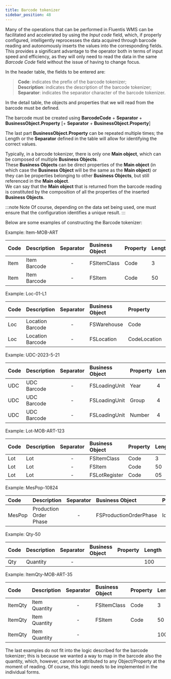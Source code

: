 ```yaml
---
title: Barcode tokenizer
sidebar_position: 48
---
```


Many of the operations that can be performed in Fluentis WMS can be facilitated and accelerated by using the *Input code* field, which, if properly configured, intelligently reprocesses the data acquired through barcode reading and autonomously inserts the values into the corresponding fields. This provides a significant advantage to the operator both in terms of input speed and efficiency, as they will only need to read the data in the same *Barcode Code* field without the issue of having to change focus.

In the header table, the fields to be entered are: 

> **Code**: indicates the prefix of the barcode tokenizer;        
> **Description**: indicates the description of the barcode tokenizer;        
> **Separator**: indicates the separator character of the barcode tokenizer.

In the detail table, the objects and properties that we will read from the barcode must be defined.

The barcode must be created using **BarcodeCode** + **Separator** + **BusinessObject.Property** [+ **Separator** + **BusinessObject.Property**]  

The last part **BusinessObject.Property** can be repeated multiple times; the Length or the **Separator** defined in the table will allow for identifying the correct values.       

Typically, in a barcode tokenizer, there is only one **Main object**, which can be composed of multiple **Business Objects**.      
These **Business Objects** can be direct properties of the **Main object** (in which case the **Business Object** will be the same as the **Main object**) or they can be properties belonging to other **Business Objects**, but still referenced in the **Main object**.          
We can say that the **Main object** that is returned from the barcode reading is constituted by the composition of all the properties of the inserted **Business Objects**.     

:::note Note
Of course, depending on the data set being used, one must ensure that the configuration identifies a unique result.
:::

Below are some examples of constructing the Barcode tokenizer:

Example: Item-MOB-ART

| Code  | Description  | Separator  | Business Object  | Property  | Length  | Separator  | Sequence  | Main Object |
| :-- | :-- | :-: | :-- | :-- | :-- | :-: | --: | :-- |
| Item | Item Barcode | - | FSItemClass | Code | 3 | - | 10 | FSItem |
| Item | Item Barcode | - | FSItem | Code | 50 | - | 20 | FSItem |

Example: Loc-01-L1

| Code | Description  | Separator  | Business Object  | Property | Length | Separator | Sequence | Main Object |
| :-- | :-- | :-: | :-- | :-- | :-- | :-: | --: | :-- |
| Loc | Location Barcode | - | FSWarehouse | Code | 10 | - | 10 | FSLocation |
| Loc | Location Barcode | - | FSLocation | CodeLocation | 100 | - | 20 | FSLocation |

Example: UDC-2023-5-21

| Code | Description  | Separator | Business Object  | Property  | Length | Separator  | Sequence | Main Object |
| :-- | :-- | :-: | :-- | :-- | :-- | :-: | --: | :-- |
| UDC | UDC Barcode | - | FSLoadingUnit | Year | 4 | - | 10 | FSLoadingUnit |
| UDC | UDC Barcode | - | FSLoadingUnit | Group | 4 | - | 20 | FSLoadingUnit |
| UDC | UDC Barcode | - | FSLoadingUnit | Number | 4 | - | 30 | FSLoadingUnit |

Example: Lot-MOB-ART-123

| Code | Description | Separator | Business Object | Property | Length | Separator | Sequence | Main Object |
| :-- | :-- | :-: | :-- | :-- | :-- | :-: | --: | :-- |
| Lot | Lot | - | FSItemClass | Code | 3 | - | 10 | FSBatchRegister |
| Lot | Lot | - | FSItem | Code | 50 | - | 20 | FSBatchRegister |
| Lot | Lot | - | FSLotRegister | Code | 05 | - | 30 | FSBatchRegister |

Example: MesPop-10824

| Code | Description | Separator | Business Object | Property  | Length  | Separator | Sequence | Main Object |
| :-- | :-- | :-: | :-- | :-- | :-- | :-: | --: | :-- |
| MesPop | Production Order Phase | - | FSProductionOrderPhase | Id |  | - | 10 | FSProductionOrderPhase |

Example: Qty-50

| Code | Description | Separator | Business Object | Property  | Length  | Separator  | Sequence | Main Object |
| :-- | :-- | :-: | :-- | :-- | :-- | :-: | --: | :-- |
| Qty | Quantity | - |  |  | 100 | - | 10 |  |

Example: ItemQty-MOB-ART-35

| Code  | Description | Separator  | Business Object  | Property  | Length  | Separator  | Sequence | Main Object  |
| :-- | :-- | :-: | :-- | :-- | :-- | :-: | --: | :-- |
| ItemQty | Item Quantity | - | FSItemClass | Code | 3 | - | 10 | FSItem |
| ItemQty | Item Quantity | - | FSItem | Code | 50 | - | 20 | FSItem |
| ItemQty | Item Quantity | - |  |  | 100 | - | 30 |  |

The last examples do not fit into the logic described for the barcode tokenizer; this is because we wanted a way to map in the barcode also the quantity, which, however, cannot be attributed to any Object/Property at the moment of reading. Of course, this logic needs to be implemented in the individual forms.